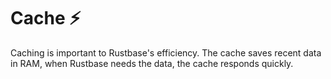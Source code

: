 # Cache ⚡
Caching is important to Rustbase's efficiency. The cache saves recent data in RAM, when Rustbase needs the data, the cache responds quickly.